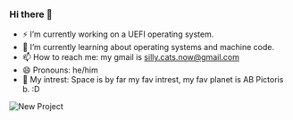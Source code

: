 ### Hi there 👋

- ⚡ I’m currently working on a UEFI operating system.
- 🌱 I’m currently learning about operating systems and machine code.
- 📫 How to reach me: my gmail is silly.cats.now@gmail.com
- 😄 Pronouns: he/him
- 🔭 My intrest: Space is by far my fav intrest, my fav planet is AB Pictoris b. :D


  
![New Project](https://github.com/TortillaPapper/TortillaPapper/assets/165419437/0894ee34-bd15-47e1-ba5e-b621c084d11d)
